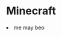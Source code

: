 # Minecraft
<li class="nav-item">
                            <a class="nav-link text-light" asp-area="" asp-page="/About">me may beo</a>
                        </li>
